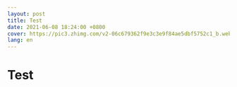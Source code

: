 ```yaml
---
layout: post
title: Test
date: 2021-06-08 18:24:00 +0800
cover: https://pic3.zhimg.com/v2-06c679362f9e3c3e9f84ae5dbf5752c1_b.webp
lang: en
---
```


# Test